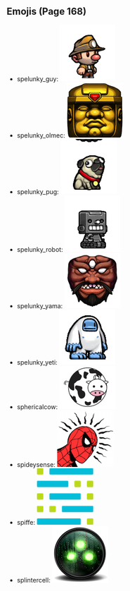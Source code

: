 
## Emojis (Page 168)

* spelunky_guy: ![spelunky_guy](output/spelunky_guy.png)
* spelunky_olmec: ![spelunky_olmec](output/spelunky_olmec.png)
* spelunky_pug: ![spelunky_pug](output/spelunky_pug.png)
* spelunky_robot: ![spelunky_robot](output/spelunky_robot.png)
* spelunky_yama: ![spelunky_yama](output/spelunky_yama.png)
* spelunky_yeti: ![spelunky_yeti](output/spelunky_yeti.png)
* sphericalcow: ![sphericalcow](output/sphericalcow.png)
* spideysense: ![spideysense](output/spideysense.png)
* spiffe: ![spiffe](output/spiffe.png)
* splintercell: ![splintercell](output/splintercell.png)
